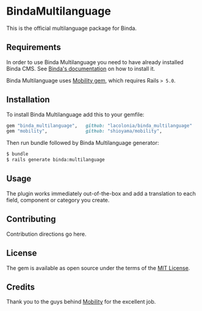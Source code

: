 # BindaMultilanguage
This is the official multilanguage package for Binda.

## Requirements
In order to use Binda Multilanguage you need to have already installed Binda CMS. See [Binda's documentation](https://github.com/lacolonia/binda/wiki) on how to install it.

Binda Multilanguage uses [Mobility gem](https://github.com/shioyama/mobility), which requires Rails `> 5.0`.

## Installation
To install Binda Multilanguage add this to your gemfile:
```ruby
gem "binda_multilanguage",   github: "lacolonia/binda_multilanguage"
gem "mobility",              github: "shioyama/mobility",               ref: "fix_generators_location"

```
Then run bundle followed by Binda Multilanguage generator:
```bash
$ bundle
$ rails generate binda:multilanguage
```

## Usage
The plugin works immediately out-of-the-box and add a translation to each field, component or category you create.

## Contributing
Contribution directions go here.

## License
The gem is available as open source under the terms of the [MIT License](http://opensource.org/licenses/MIT).

## Credits
Thank you to the guys behind [Mobility](https://github.com/shioyama/mobility) for the excellent job.
